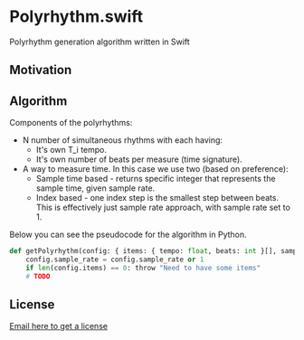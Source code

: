# Polyrhythm.swift

Polyrhythm generation algorithm written in Swift

## Motivation

## Algorithm

Components of the polyrhythms:

- N number of simultaneous rhythms with each having:
  - It's own T_i tempo. 
  - It's own number of beats per measure (time signature).
- A way to measure time. In this case we use two (based on preference):
  - Sample time based - returns specific integer that represents the sample time, given sample rate.
  - Index based - one index step is the smallest step between beats. This is effectively just sample rate approach, with sample rate set to 1.


Below you can see the pseudocode for the algorithm in Python.

```python
def getPolyrhythm(config: { items: { tempo: float, beats: int }[], sample_rate: int }) -> int[][]:
    config.sample_rate = config.sample_rate or 1
    if len(config.items) == 0: throw "Need to have some items"
    # TODO
```

## License

[Email here to get a license](antoni.silvestrovic@gmail.com)
